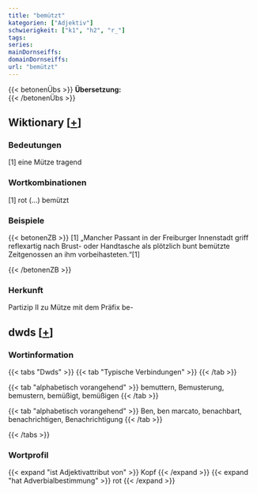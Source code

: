 ```yaml
---
title: "bemützt"
kategorien: ["Adjektiv"]
schwierigkeit: ["k1", "h2", "r_"]
tags:
series:
mainDornseiffs:
domainDornseiffs:
url: "bemützt"
---
```


{{< betonenÜbs >}}
**Übersetzung:**  
{{< /betonenÜbs >}}

## Wiktionary [[+](https://de.wiktionary.org/wiki/bemützt)]

### Bedeutungen
[1] eine Mütze tragend  

### Wortkombinationen
[1] rot (…) bemützt  

### Beispiele
{{< betonenZB >}}
[1] „Mancher Passant in der Freiburger Innenstadt griff reflexartig nach Brust- oder Handtasche als plötzlich bunt bemützte Zeitgenossen an ihm vorbeihasteten.“[1]  

{{< /betonenZB >}}
### Herkunft
Partizip II zu Mütze mit dem Präfix be-  



## dwds [[+](https://www.dwds.de/wb/bemützt)]

### Wortinformation
{{< tabs "Dwds" >}}
{{< tab "Typische Verbindungen" >}}
{{< /tab >}}

{{< tab "alphabetisch vorangehend" >}}
bemuttern, Bemusterung, bemustern, bemüßigt, bemüßigen
{{< /tab >}}

{{< tab "alphabetisch vorangehend" >}}
Ben, ben marcato, benachbart, benachrichtigen, Benachrichtigung
{{< /tab >}}

{{< /tabs >}}

### Wortprofil
{{< expand "ist Adjektivattribut von" >}} Kopf {{< /expand >}}
{{< expand "hat Adverbialbestimmung" >}} rot {{< /expand >}}

